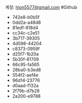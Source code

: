 계정: hion5577@gmail.com #Github 
- 742e8-b0b5f
- 0dd2a-a48d8
- 81edf-918d4
- cc34c-c2e51
- 3b717-39305
- 4d598-44204
- c8373-0959f
- d25f7-1b20a
- 5b30f-81709
- 66c95-fa565
- 28ba0-b3ed8
- 554f2-aef4e
- 96d14-23776
- d0aad-f132a
- 2f79b-d7b28
- 2a200-e9788